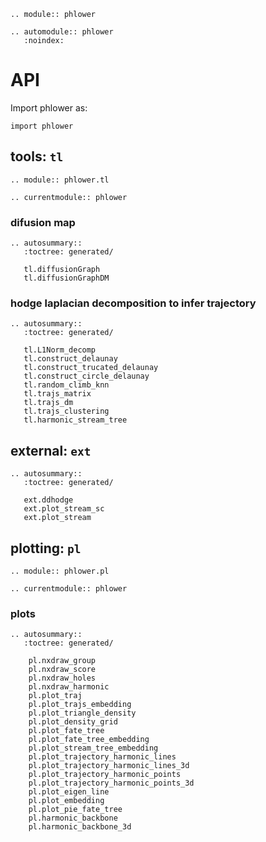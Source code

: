 ```{eval-rst}
.. module:: phlower
```

```{eval-rst}
.. automodule:: phlower
   :noindex:
```

# API

Import phlower as:

```
import phlower
```

## tools: `tl`

```{eval-rst}
.. module:: phlower.tl
```

```{eval-rst}
.. currentmodule:: phlower
```


### difusion map

```{eval-rst}
.. autosummary::
   :toctree: generated/

   tl.diffusionGraph
   tl.diffusionGraphDM
```


### hodge laplacian decomposition to infer trajectory

```{eval-rst}
.. autosummary::
   :toctree: generated/

   tl.L1Norm_decomp
   tl.construct_delaunay
   tl.construct_trucated_delaunay
   tl.construct_circle_delaunay
   tl.random_climb_knn
   tl.trajs_matrix
   tl.trajs_dm
   tl.trajs_clustering
   tl.harmonic_stream_tree
```




## external: `ext`

```{eval-rst}
.. autosummary::
   :toctree: generated/

   ext.ddhodge
   ext.plot_stream_sc
   ext.plot_stream
```



## plotting: `pl`

```{eval-rst}
.. module:: phlower.pl
```

```{eval-rst}
.. currentmodule:: phlower
```

### plots

```{eval-rst}
.. autosummary::
   :toctree: generated/

    pl.nxdraw_group
    pl.nxdraw_score
    pl.nxdraw_holes
    pl.nxdraw_harmonic
    pl.plot_traj
    pl.plot_trajs_embedding
    pl.plot_triangle_density
    pl.plot_density_grid
    pl.plot_fate_tree
    pl.plot_fate_tree_embedding
    pl.plot_stream_tree_embedding
    pl.plot_trajectory_harmonic_lines
    pl.plot_trajectory_harmonic_lines_3d
    pl.plot_trajectory_harmonic_points
    pl.plot_trajectory_harmonic_points_3d
    pl.plot_eigen_line
    pl.plot_embedding
    pl.plot_pie_fate_tree
    pl.harmonic_backbone
    pl.harmonic_backbone_3d
```



